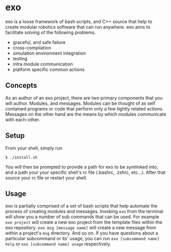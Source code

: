 # exo
exo is a loose framework of bash scripts, and C++ source that help to create modular robotics software that can run anywhere. exo aims to facilitate solving of the following problems.

* graceful, and safe failure
* cross-compilation
* simulation environment integration
* testing
* intra module communication
* platform specific common actions

## Concepts
As an author of an exo project, there are two primary components that you will author. Modules, and messages. Modules can be thought of as self contained programs or code that perform only a few tightly related actions. Messages on the other hand are the means by which modules communicate with each-other. 

## Setup
From your shell, simply run
```shell
$ ./install.sh
```
You will then be prompted to provide a path for exo to be symlinked into, and a path your your specific shell's rc file (.bashrc, .zshrc, etc...). After that source your rc file or restart your shell.

## Usage
exo is partially comprised of a set of bash scripts that help automate the process of creating modules and messages. Invoking `exo` from the terminal will show you a number of sub commands that can be used. For example `exo project` will create a new exo project from the template files within the exo repository. `exo msg [message name]` will create a new message from within a project's `msg` directory. And so on. If you have questions about a particular subcommand or its' usage, you can run `exo [subcommand name] help` or `exo [subcommand name] usage` respectively.
